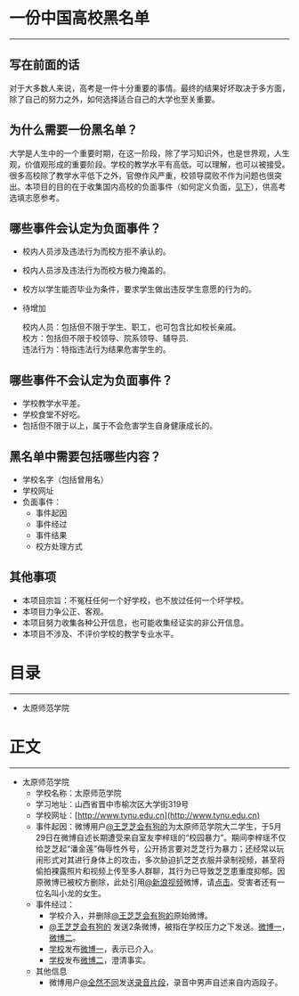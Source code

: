 # 一份中国高校黑名单
* * *
## 写在前面的话

对于大多数人来说，高考是一件十分重要的事情。最终的结果好坏取决于多方面，除了自己的努力之外，如何选择适合自己的大学也至关重要。

## 为什么需要一份黑名单？

大学是人生中的一个重要时期，在这一阶段，除了学习知识外，也是世界观，人生观，价值观形成的重要阶段。学校的教学水平有高低，可以理解，也可以被接受。很多高校除了教学水平低下之外，官僚作风严重，校领导腐败不作为问题也很突出。本项目的目的在于收集国内高校的负面事件（如何定义负面，[见下](https://github.com/124539W9/CN_Colleges_Blacklist#%E5%93%AA%E4%BA%9B%E6%96%B0%E9%97%BB%E4%BC%9A%E8%AE%A4%E5%AE%9A%E4%B8%BA%E8%B4%9F%E9%9D%A2%E4%BA%8B%E4%BB%B6)），供高考选填志愿参考。

## 哪些事件会认定为负面事件？
- 校内人员涉及违法行为而校方拒不承认的。
- 校内人员涉及违法行为而校方极力掩盖的。
- 校方以学生能否毕业为条件，要求学生做出违反学生意愿的行为的。
- 待增加

    校内人员：包括但不限于学生、职工，也可包含比如校长亲戚。
    <br />校方：包括但不限于校领导、院系领导、辅导员.
    <br />违法行为：特指违法行为结果危害学生的。
## 哪些事件不会认定为负面事件？
- 学校教学水平差。
- 学校食堂不好吃。
- 包括但不限于以上，属于不会危害学生自身健康成长的。
    
## 黑名单中需要包括哪些内容？
- 学校名字（包括曾用名）
- 学校网址
- 负面事件：
    + 事件起因
    + 事件经过
    + 事件结果
    + 校方处理方式

## 其他事项
- 本项目宗旨：不冤枉任何一个好学校，也不放过任何一个坏学校。
- 本项目力争公正、客观。
- 本项目努力收集各种公开信息，也可能收集经证实的非公开信息。
- 本项目不涉及、不评价学校的教学专业水平。




# 目录
* * *
- 太原师范学院





# 正文
* * *
- 太原师范学院
    + 学校名称：太原师范学院
    + 学习地址：山西省晋中市榆次区大学街319号
    + 学校网址：[http://www.tynu.edu.cn](http://www.tynu.edu.cn)
    + 事件起因：微博用户[@王芝芝会有狗的](http://weibo.com/u/2156649051)为太原师范学院大二学生，于5月29日在微博自述长期遭受来自室友李梓瑶的“校园暴力”。期间李梓瑶不仅给芝芝起“潘金莲”侮辱性外号，公开扬言要对芝芝行为暴力；还经常以玩闹形式对其进行身体上的攻击，多次胁迫扒芝芝衣服并录制视频，甚至将偷拍裸露照片和视频上传至多人群聊，其行为已导致芝芝患重度抑郁。因原微博已被校方删除，此处引用[@新浪视频](http://weibo.com/u/1640601392)微博，请[点击](https://github.com/124539W9/CN_Colleges_Blacklist/blob/master/%E8%AF%81%E6%8D%AE%E5%AD%98%E6%94%BE/%E5%A4%AA%E5%8E%9F%E5%B8%88%E8%8C%83%E5%AD%A6%E9%99%A2/003%20-%20%E8%B5%B7%E5%9B%A0.jpg)。受害者还有一位名叫小龙的女生。
    + 事件经过：
        * 学校介入，并删除[@王芝芝会有狗的](http://weibo.com/u/2156649051)原始微博。
        * [@王芝芝会有狗的](http://weibo.com/u/2156649051) 发送2条微博，被指在学校压力之下发送。[微博一](https://github.com/124539W9/CN_Colleges_Blacklist/blob/master/%E8%AF%81%E6%8D%AE%E5%AD%98%E6%94%BE/%E5%A4%AA%E5%8E%9F%E5%B8%88%E8%8C%83%E5%AD%A6%E9%99%A2/004%20-%20%E5%BE%AE%E5%8D%9A%E4%B8%80.jpg)，[微博二](https://github.com/124539W9/CN_Colleges_Blacklist/blob/master/%E8%AF%81%E6%8D%AE%E5%AD%98%E6%94%BE/%E5%A4%AA%E5%8E%9F%E5%B8%88%E8%8C%83%E5%AD%A6%E9%99%A2/005%20-%20%E5%BE%AE%E5%8D%9A%E4%BA%8C.jpg)。
        * [学校](http://weibo.com/u/3911618470)发布[微博一](https://github.com/124539W9/CN_Colleges_Blacklist/blob/master/%E8%AF%81%E6%8D%AE%E5%AD%98%E6%94%BE/%E5%A4%AA%E5%8E%9F%E5%B8%88%E8%8C%83%E5%AD%A6%E9%99%A2/006%20-%20%E5%AE%98%E6%96%B9%E5%9B%9E%E5%BA%94%E4%B8%80.jpg)，表示已介入。
        * [学校](http://weibo.com/u/3911618470)发布[微博二](https://github.com/124539W9/CN_Colleges_Blacklist/blob/master/%E8%AF%81%E6%8D%AE%E5%AD%98%E6%94%BE/%E5%A4%AA%E5%8E%9F%E5%B8%88%E8%8C%83%E5%AD%A6%E9%99%A2/007%20-%20%E5%AE%98%E6%96%B9%E5%9B%9E%E5%BA%94%E4%BA%8C.jpg)，澄清事实。
    + 其他信息
        * 微博用户[@全然不同](http://weibo.com/u/5891258124)发送[录音片段](https://github.com/124539W9/CN_Colleges_Blacklist/blob/master/%E8%AF%81%E6%8D%AE%E5%AD%98%E6%94%BE/%E5%A4%AA%E5%8E%9F%E5%B8%88%E8%8C%83%E5%AD%A6%E9%99%A2/001%20-%20%23%E5%A4%AA%E5%8E%9F%E5%B8%88%E8%8C%83%E5%9B%9E%E5%BA%94%20%E6%9C%AA%E5%8F%91%E7%94%9F%E6%9A%B4%E5%8A%9B%E8%A1%8C%E4%B8%BA%23%23%E5%A4%AA%E5%8E%9F%E5%B8%88%E8%8C%83%E5%AD%A6...%20%E6%9D%A5%E8%87%AA%E5%85%A8%E7%84%B6%E4%B8%8D%E5%90%8C%20-%20%E5%BE%AE%E5%8D%9A.mp4)，录音中男声自述来自内涵段子。
    
    
    
    
    
    
    
    
    
    
    
    
    
    
    
    
    
    
